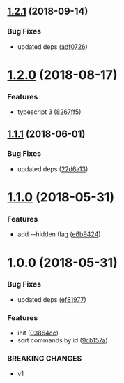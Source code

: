 ## [1.2.1](https://github.com/oclif/plugin-commands/compare/v1.2.0...v1.2.1) (2018-09-14)


### Bug Fixes

* updated deps ([adf0726](https://github.com/oclif/plugin-commands/commit/adf0726))

# [1.2.0](https://github.com/oclif/plugin-commands/compare/v1.1.3...v1.2.0) (2018-08-17)


### Features

* typescript 3 ([8267ff5](https://github.com/oclif/plugin-commands/commit/8267ff5))

<a name="1.1.1"></a>
## [1.1.1](https://github.com/oclif/plugin-commands/compare/v1.1.0...v1.1.1) (2018-06-01)


### Bug Fixes

* updated deps ([22d6a13](https://github.com/oclif/plugin-commands/commit/22d6a13))

<a name="1.1.0"></a>
# [1.1.0](https://github.com/oclif/plugin-commands/compare/v1.0.0...v1.1.0) (2018-05-31)


### Features

* add --hidden flag ([e6b9424](https://github.com/oclif/plugin-commands/commit/e6b9424))

<a name="1.0.0"></a>
# 1.0.0 (2018-05-31)


### Bug Fixes

* updated deps ([ef81977](https://github.com/oclif/plugin-commands/commit/ef81977))


### Features

* init ([03864cc](https://github.com/oclif/plugin-commands/commit/03864cc))
* sort commands by id ([9cb157a](https://github.com/oclif/plugin-commands/commit/9cb157a))


### BREAKING CHANGES

* v1

